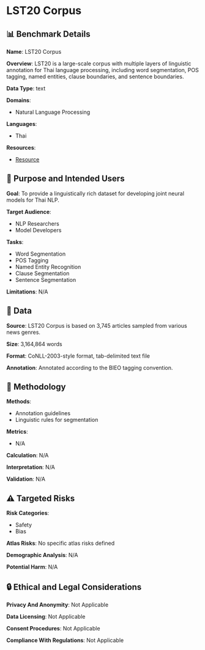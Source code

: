# LST20 Corpus

## 📊 Benchmark Details

**Name**: LST20 Corpus

**Overview**: LST20 is a large-scale corpus with multiple layers of linguistic annotation for Thai language processing, including word segmentation, POS tagging, named entities, clause boundaries, and sentence boundaries.

**Data Type**: text

**Domains**:
- Natural Language Processing

**Languages**:
- Thai

**Resources**:
- [Resource](https://aiforthai.in.th)

## 🎯 Purpose and Intended Users

**Goal**: To provide a linguistically rich dataset for developing joint neural models for Thai NLP.

**Target Audience**:
- NLP Researchers
- Model Developers

**Tasks**:
- Word Segmentation
- POS Tagging
- Named Entity Recognition
- Clause Segmentation
- Sentence Segmentation

**Limitations**: N/A

## 💾 Data

**Source**: LST20 Corpus is based on 3,745 articles sampled from various news genres.

**Size**: 3,164,864 words

**Format**: CoNLL-2003-style format, tab-delimited text file

**Annotation**: Annotated according to the BIEO tagging convention.

## 🔬 Methodology

**Methods**:
- Annotation guidelines
- Linguistic rules for segmentation

**Metrics**:
- N/A

**Calculation**: N/A

**Interpretation**: N/A

**Validation**: N/A

## ⚠️ Targeted Risks

**Risk Categories**:
- Safety
- Bias

**Atlas Risks**:
No specific atlas risks defined

**Demographic Analysis**: N/A

**Potential Harm**: N/A

## 🔒 Ethical and Legal Considerations

**Privacy And Anonymity**: Not Applicable

**Data Licensing**: Not Applicable

**Consent Procedures**: Not Applicable

**Compliance With Regulations**: Not Applicable
